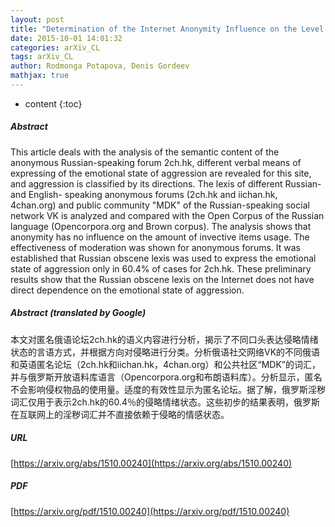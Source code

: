 ```yaml
---
layout: post
title: "Determination of the Internet Anonymity Influence on the Level of Aggression and Usage of Obscene Lexis"
date: 2015-10-01 14:01:32
categories: arXiv_CL
tags: arXiv_CL
author: Rodmonga Potapova, Denis Gordeev
mathjax: true
---
```


* content
{:toc}

##### Abstract
This article deals with the analysis of the semantic content of the anonymous Russian-speaking forum 2ch.hk, different verbal means of expressing of the emotional state of aggression are revealed for this site, and aggression is classified by its directions. The lexis of different Russian-and English- speaking anonymous forums (2ch.hk and iichan.hk, 4chan.org) and public community "MDK" of the Russian-speaking social network VK is analyzed and compared with the Open Corpus of the Russian language (Opencorpora.org and Brown corpus). The analysis shows that anonymity has no influence on the amount of invective items usage. The effectiveness of moderation was shown for anonymous forums. It was established that Russian obscene lexis was used to express the emotional state of aggression only in 60.4% of cases for 2ch.hk. These preliminary results show that the Russian obscene lexis on the Internet does not have direct dependence on the emotional state of aggression.

##### Abstract (translated by Google)
本文对匿名俄语论坛2ch.hk的语义内容进行分析，揭示了不同口头表达侵略情绪状态的言语方式，并根据方向对侵略进行分类。分析俄语社交网络VK的不同俄语和英语匿名论坛（2ch.hk和iichan.hk，4chan.org）和公共社区“MDK”的词汇，并与俄罗斯开放语料库语言（Opencorpora.org和布朗语料库）。分析显示，匿名不会影响侵权物品的使用量。适度的有效性显示为匿名论坛。据了解，俄罗斯淫秽词汇仅用于表示2ch.hk的60.4％的侵略情绪状态。这些初步的结果表明，俄罗斯在互联网上的淫秽词汇并不直接依赖于侵略的情感状态。

##### URL
[https://arxiv.org/abs/1510.00240](https://arxiv.org/abs/1510.00240)

##### PDF
[https://arxiv.org/pdf/1510.00240](https://arxiv.org/pdf/1510.00240)


